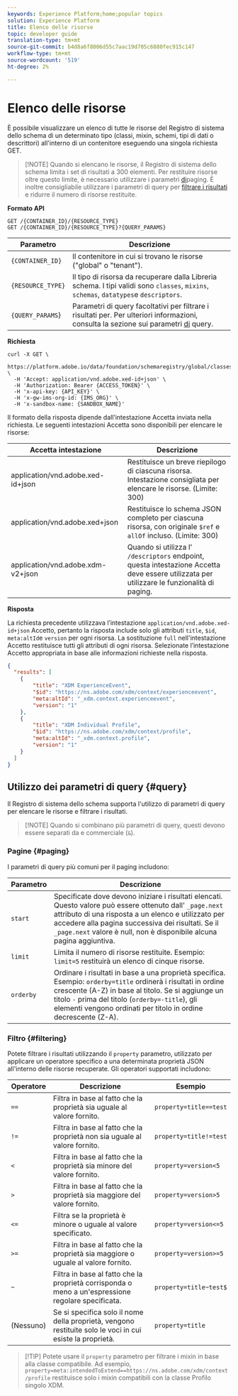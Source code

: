 ```yaml
---
keywords: Experience Platform;home;popular topics
solution: Experience Platform
title: Elenco delle risorse
topic: developer guide
translation-type: tm+mt
source-git-commit: b4d8a6f8006d55c7aac19d705c6880fec915c147
workflow-type: tm+mt
source-wordcount: '519'
ht-degree: 2%

---
```



# Elenco delle risorse

È possibile visualizzare un elenco di tutte le risorse del Registro di sistema dello schema di un determinato tipo (classi, mixin, schemi, tipi di dati o descrittori) all&#39;interno di un contenitore eseguendo una singola richiesta GET.

>[!NOTE] Quando si elencano le risorse, il Registro di sistema dello schema limita i set di risultati a 300 elementi. Per restituire risorse oltre questo limite, è necessario utilizzare i parametri [di](#paging)paging. È inoltre consigliabile utilizzare i parametri di query per [filtrare i risultati](#filtering) e ridurre il numero di risorse restituite.

**Formato API**

```http
GET /{CONTAINER_ID}/{RESOURCE_TYPE}
GET /{CONTAINER_ID}/{RESOURCE_TYPE}?{QUERY_PARAMS}
```

| Parametro | Descrizione |
| --- | --- |
| `{CONTAINER_ID}` | Il contenitore in cui si trovano le risorse (&quot;global&quot; o &quot;tenant&quot;). |
| `{RESOURCE_TYPE}` | Il tipo di risorsa da recuperare dalla Libreria schema. I tipi validi sono `classes`, `mixins`, `schemas`, `datatypes`e `descriptors`. |
| `{QUERY_PARAMS`} | Parametri di query facoltativi per filtrare i risultati per. Per ulteriori informazioni, consulta la sezione sui parametri [di](#query) query. |

**Richiesta**

```SHELL
curl -X GET \
  https://platform.adobe.io/data/foundation/schemaregistry/global/classes&limit=2 \
  -H 'Accept: application/vnd.adobe.xed-id+json' \
  -H 'Authorization: Bearer {ACCESS_TOKEN}' \
  -H 'x-api-key: {API_KEY}' \
  -H 'x-gw-ims-org-id: {IMS_ORG}' \
  -H 'x-sandbox-name: {SANDBOX_NAME}'
```

Il formato della risposta dipende dall’intestazione Accetta inviata nella richiesta. Le seguenti intestazioni Accetta sono disponibili per elencare le risorse:

| Accetta intestazione | Descrizione |
| ------- | ------------ |
| application/vnd.adobe.xed-id+json | Restituisce un breve riepilogo di ciascuna risorsa. Intestazione consigliata per elencare le risorse. (Limite: 300) |
| application/vnd.adobe.xed+json | Restituisce lo schema JSON completo per ciascuna risorsa, con originale `$ref` e `allOf` incluso. (Limite: 300) |
| application/vnd.adobe.xdm-v2+json | Quando si utilizza l&#39; `/descriptors` endpoint, questa intestazione Accetta deve essere utilizzata per utilizzare le funzionalità di paging. |

**Risposta**

La richiesta precedente utilizzava l’intestazione `application/vnd.adobe.xed-id+json` Accetto, pertanto la risposta include solo gli attributi `title`, `$id`, `meta:altId`e `version` per ogni risorsa. La sostituzione `full` nell&#39;intestazione Accetto restituisce tutti gli attributi di ogni risorsa. Selezionate l’intestazione Accetto appropriata in base alle informazioni richieste nella risposta.

```JSON
{
  "results": [
    {
        "title": "XDM ExperienceEvent",
        "$id": "https://ns.adobe.com/xdm/context/experienceevent",
        "meta:altId": "_xdm.context.experienceevent",
        "version": "1"
    },
    {
        "title": "XDM Individual Profile",
        "$id": "https://ns.adobe.com/xdm/context/profile",
        "meta:altId": "_xdm.context.profile",
        "version": "1"
    }
  ]
}
```

## Utilizzo dei parametri di query {#query}

Il Registro di sistema dello schema supporta l&#39;utilizzo di parametri di query per elencare le risorse e filtrare i risultati.

>[!NOTE] Quando si combinano più parametri di query, questi devono essere separati da e commerciale (`&`).

### Pagine {#paging}

I parametri di query più comuni per il paging includono:

| Parametro | Descrizione |
| --- | --- |
| `start` | Specificate dove devono iniziare i risultati elencati. Questo valore può essere ottenuto dall&#39; `_page.next` attributo di una risposta a un elenco e utilizzato per accedere alla pagina successiva dei risultati. Se il `_page.next` valore è null, non è disponibile alcuna pagina aggiuntiva. |
| `limit` | Limita il numero di risorse restituite. Esempio: `limit=5` restituirà un elenco di cinque risorse. |
| `orderby` | Ordinare i risultati in base a una proprietà specifica. Esempio: `orderby=title` ordinerà i risultati in ordine crescente (A-Z) in base al titolo. Se si aggiunge un titolo `-` prima del titolo (`orderby=-title`), gli elementi vengono ordinati per titolo in ordine decrescente (Z-A). |

### Filtro {#filtering}

Potete filtrare i risultati utilizzando il `property` parametro, utilizzato per applicare un operatore specifico a una determinata proprietà JSON all&#39;interno delle risorse recuperate. Gli operatori supportati includono:

| Operatore | Descrizione | Esempio |
| --- | --- | --- |
| `==` | Filtra in base al fatto che la proprietà sia uguale al valore fornito. | `property=title==test` |
| `!=` | Filtra in base al fatto che la proprietà non sia uguale al valore fornito. | `property=title!=test` |
| `<` | Filtra in base al fatto che la proprietà sia minore del valore fornito. | `property=version<5` |
| `>` | Filtra in base al fatto che la proprietà sia maggiore del valore fornito. | `property=version>5` |
| `<=` | Filtra se la proprietà è minore o uguale al valore specificato. | `property=version<=5` |
| `>=` | Filtra in base al fatto che la proprietà sia maggiore o uguale al valore fornito. | `property=version>=5` |
| `~` | Filtra in base al fatto che la proprietà corrisponda o meno a un&#39;espressione regolare specificata. | `property=title~test$` |
| (Nessuno) | Se si specifica solo il nome della proprietà, vengono restituite solo le voci in cui esiste la proprietà. | `property=title` |

>[!TIP] Potete usare il `property` parametro per filtrare i mixin in base alla classe compatibile. Ad esempio, `property=meta:intendedToExtend==https://ns.adobe.com/xdm/context/profile` restituisce solo i mixin compatibili con la classe Profilo singolo XDM.
